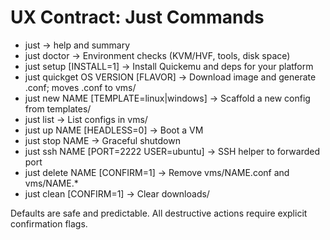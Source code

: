 # UX Contract: Just Commands

- just → help and summary
- just doctor → Environment checks (KVM/HVF, tools, disk space)
- just setup [INSTALL=1] → Install Quickemu and deps for your platform
- just quickget OS VERSION [FLAVOR] → Download image and generate .conf; moves .conf to vms/
- just new NAME [TEMPLATE=linux|windows] → Scaffold a new config from templates/
- just list → List configs in vms/
- just up NAME [HEADLESS=0] → Boot a VM
- just stop NAME → Graceful shutdown
- just ssh NAME [PORT=2222 USER=ubuntu] → SSH helper to forwarded port
- just delete NAME [CONFIRM=1] → Remove vms/NAME.conf and vms/NAME.*
- just clean [CONFIRM=1] → Clear downloads/

Defaults are safe and predictable. All destructive actions require explicit confirmation flags.
